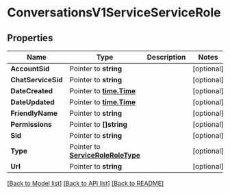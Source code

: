 # ConversationsV1ServiceServiceRole

## Properties

Name | Type | Description | Notes
------------ | ------------- | ------------- | -------------
**AccountSid** | Pointer to **string** |  | [optional] 
**ChatServiceSid** | Pointer to **string** |  | [optional] 
**DateCreated** | Pointer to [**time.Time**](time.Time.md) |  | [optional] 
**DateUpdated** | Pointer to [**time.Time**](time.Time.md) |  | [optional] 
**FriendlyName** | Pointer to **string** |  | [optional] 
**Permissions** | Pointer to **[]string** |  | [optional] 
**Sid** | Pointer to **string** |  | [optional] 
**Type** | Pointer to [**ServiceRoleRoleType**](service_role_role_type.md) |  | [optional] 
**Url** | Pointer to **string** |  | [optional] 

[[Back to Model list]](../README.md#documentation-for-models) [[Back to API list]](../README.md#documentation-for-api-endpoints) [[Back to README]](../README.md)



